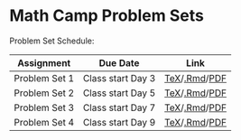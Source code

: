 # Math Camp Problem Sets 

Problem Set Schedule: 

| Assignment    | Due Date         |Link         |
| ------------- |:----------------:|-------------| 
|Problem Set 1  | Class start Day 3|[TeX](updated-pset-1.tex)/[.Rmd](updated-pset-1-RMD.Rmd)/[PDF](updated-pset-1.pdf)|
|Problem Set 2  | Class start Day 5|[TeX](updated-pset-2.tex)/[.Rmd](updated-pset-2-RMD.Rmd)/[PDF](updated-pset-2.pdf)|
|Problem Set 3  | Class start Day 7|[TeX](updated-pset-3.tex)/[.Rmd](updated-pset-3-RMD.Rmd)/[PDF](updated-pset-3.pdf)|
|Problem Set 4  | Class start Day 9|[TeX](updated-pset-4.tex)/[.Rmd](updated-pset-4-RMD.Rmd)/[PDF](updated-pset-4.pdf)|          


